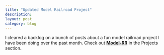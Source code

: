 ```yaml
---
title: "Updated Model Railroad Project"
description: 
layout: post
category: blog
---
```


I cleared a backlog on a bunch of posts about a fun model railroad project I have been doing over the past month. Check out 
**[Model-RR](projs/modelrr.html)**
in the Projects section.

